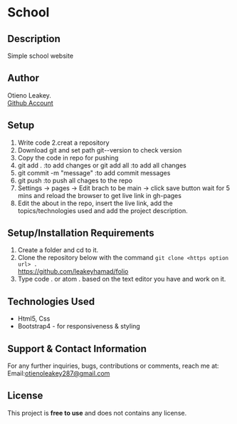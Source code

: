 ﻿# School

## Description
Simple school website

## Author
Otieno Leakey.</br>
[Github Account](https://github.com/leakeyhamad)

## Setup
1. Write code
2.creat a repository
3. Download git and set path git--version to check version
4. Copy the code in repo for pushing
5. git add . :to add changes  or git add all :to add all changes
6. git commit -m "message" :to add commit messages
7. git push :to push all chages to the repo
8. Settings -> pages -> Edit brach to be main -> click save button wait for 5 mins and reload the browser to get live link in gh-pages
9. Edit the about in the repo, insert the live link, add the topics/technologies used and add the project description.

## Setup/Installation Requirements
1. Create a folder and cd to it.
2. Clone the repository below with the command `git clone <https option url> .`  <br>
    https://github.com/leakeyhamad/folio  
3.  Type code . or atom . based on the text editor you have and work on it.   

       
## Technologies Used
* Html5, Css
* Bootstrap4 - for responsiveness & styling 

## Support & Contact Information
For any further inquiries, bugs, contributions or comments, reach me at:<br>
Email:<otienoleakey287@gmail.com> <br>

## License
This project is **free to use** and does not contains any license.

